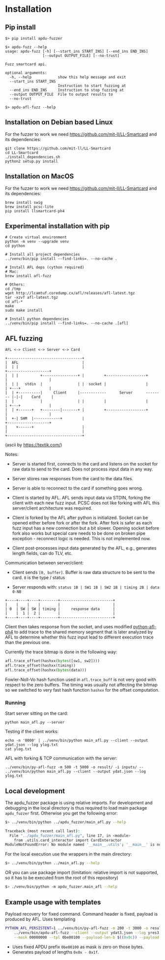 # Installation

## Pip install

```
$> pip install apdu-fuzzer

$> apdu-fuzz --help
usage: apdu-fuzz [-h] [--start_ins START_INS] [--end_ins END_INS]
                 [--output OUTPUT_FILE] [--no-trust]

Fuzz smartcard api.

optional arguments:
  -h, --help            show this help message and exit
  --start_ins START_INS
                        Instruction to start fuzzing at
  --end_ins END_INS     Instruction to stop fuzzing at
  --output OUTPUT_FILE  File to output results to
  --no-trust

$> apdu-afl-fuzz --help
```

## Installation on Debian based Linux
For the fuzzer to work we need https://github.com/mit-ll/LL-Smartcard and its dependencies:

```
git clone https://github.com/mit-ll/LL-Smartcard
cd LL-Smartcard
./install_dependencies.sh
python2 setup.py install
```

## Installation on MacOS

For the fuzzer to work we need https://github.com/mit-ll/LL-Smartcard and its dependencies:

```
brew install swig
brew install pcsc-lite
pip install llsmartcard-ph4
```

## Experimental installation with pip

```
# Create virtual environment
python -m venv --upgrade venv
cd python

# Install all project dependencies
../venv/bin/pip install --find-links=. --no-cache .

# Install AFL deps (cython required)
# Mac:
brew install afl-fuzz

# Others:
cd /tmp
wget http://lcamtuf.coredump.cx/afl/releases/afl-latest.tgz
tar -xzvf afl-latest.tgz
cd afl-*
make
sudo make install

# Install python dependencies
../venv/bin/pip install --find-links=. --no-cache .[afl]
```

## AFL fuzzing

```
AFL <-> Client <-> Server <-> Card

+----------------------------------+
|  AFL                             |
|  | |                             |                                   +-------------------+
|  | |          +----------------+ |         +------------------+      |                   |
|  | |   stdin  |                | |  socket |                  |      | +---+             |
|  | +----------|     Client     |------------      Server      -------- |-|-|    Card     |
|  |            |                | |         |                  |      | +---+             |
|  | +------+   +--------|-------+ |         +------------------+      |                   |
|  +-| SHM  |------------+         |                                   +-------------------+
|    +------+                      |
|                                  |
+----------------------------------+
```

(ascii by https://textik.com/)

Notes:

- Server is started first, connects to the card and listens on the socket for raw data to send to the card.
Does not process input data in any way.

- Server stores raw responses from the card to the data files.

- Server is able to reconnect to the card if something goes wrong.

- Client is started by AFL. AFL sends input data via STDIN, forking the client with each new fuzz input.
PCSC does not like forking with AFL this server/client architecture was required.

- Client is forked by the AFL after python is initialized. Socket can be opened either before fork or after the fork.
After fork is safer as each fuzz input has a new connection but a bit slower. Opening socket before fork also works
but special care needs to be done on broken pipe exception - reconnect logic is needed. This is not implemented now.

- Client post-processes input data generated by the AFL, e.g., generates length fields, can do TLV, etc.


Communication between server/client:

- Client sends `[0, buffer]`. Buffer is raw data structure to be sent to the card. `0` is the type / status

- Server responds with: `status 1B | SW1 1B | SW2 1B | timing 2B | data 0-NB`

```
+----+----+----+--------+------------------------+
|    |    |    |        |                        |
| 0  | SW | SW | timing |     response data      |
|    |  1 |  2 |        |                        |
+----+----+----+--------+------------------------+
```

Client then takes response from the socket, and uses modified [python-afl-ph4] to add trace to the shared memory segment
that is later analyzed by AFL to determine whether this fuzz input lead to different execution trace than the previous one.

Currently the trace bitmap is done in the following way:

```python
afl.trace_offset(hashxx(bytes([sw1, sw2])))
afl.trace_offset(hashxx(timing))
afl.trace_offset(hashxx(bytes(data)))
```

Fowler-Noll-Vo hash function used in `afl.trace_buff` is not very good with respect to the zero buffers. The timing
was usually not affecting the bitmap so we switched to very fast hash function `hashxx` for the offset computation.

### Running

Start server sitting on the card:

```
python main_afl.py --server
```


Testing if the client works:

```
echo -n '0000' | ../venv/bin/python main_afl.py --client --output ydat.json --log ylog.txt
cat ylog.txt
```

AFL with forking & TCP communication with the server:

```
../venv/bin/py-afl-fuzz -m 500 -t 5000 -o result/ -i inputs/ -- ../venv/bin/python main_afl.py --client --output ydat.json --log ylog.txt
```

## Local development

The apdu_fuzzer package is using relative imports.
For development and debugging in the local directory is thus required to
load main package `apdu_fuzzer` first. Otherwise you get the following error:

```bash
$> ../venv/bin/python ../apdu_fuzzer/main_afl.py --help

Traceback (most recent call last):
  File "../apdu_fuzzer/main_afl.py", line 17, in <module>
    from .utils.card_interactor import CardInteractor
ModuleNotFoundError: No module named '__main__.utils'; '__main__' is not a package
```

For the local execution use the wrappers in the main directory:

```bash
$> ../venv/bin/python ../main_afl.py --help
```

OR you can use package import (limitation: relative import is not supported, so it has to be executed from the root of this repository)

```bash
$> ./venv/bin/python -m apdu_fuzzer.main_afl --help
```

## Example usage with templates

Payload recovery for fixed command. Command header is fixed, payload is produced by AFL. Uses templating

```bash
PYTHON_AFL_PERSISTENT=1 ../venv/bin/py-afl-fuzz -m 200 -t 3000 -o result/ -i - -- \
    ../venv/bin/apdu-afl-fuzz --client --output ydat3.json --log yres3.json \
    --mask 00000000 --tpl 0be00100 --payload-len-b $((0x0c)) --payload-len-s $((0x1f))
```

- Uses fixed APDU prefix `0be00100` as mask is zero on those bytes.
- Generates payload of lengths `0x0x - 0x1f`.

[python-afl-ph4]: https://github.com/ph4r05/python-afl
